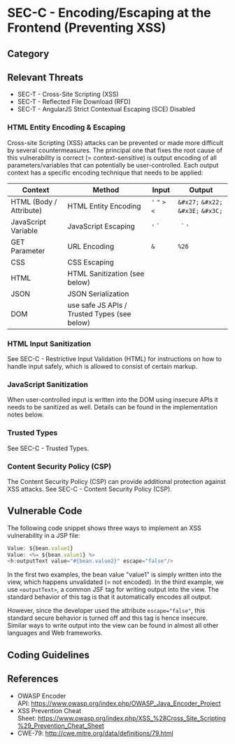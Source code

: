 #  SEC-C - Encoding/Escaping at the Frontend (Preventing XSS)

## Category

## Relevant Threats
* SEC-T - Cross-Site Scripting (XSS)
* SEC-T - Reflected File Download (RFD)
* SEC-T - AngularJS Strict Contextual Escaping (SCE) Disabled

### HTML Entity Encoding & Escaping
Cross-site Scripting (XSS) attacks can be prevented or made more difficult by several countermeasures. The principal one that fixes the root cause of this vulnerability is correct (= context-sensitive) is output encoding of all parameters/variables that can potentially be user-controlled. Each output context has a specific encoding technique that needs to be applied:

|  Context  | Method | Input | Output |
| ------------- | ------------- | ------------- | ------------- |
| HTML (Body / Attribute)  | HTML Entity Encoding  | `'`  `"`  `>`  `<`  | `&#x27;` `&#x22;` `&#x3E;` `&#x3C;` |
| JavaScript Variable  | JavaScript Escaping | `'` `|` `\` `'` |
| GET Parameter | URL Encoding | `&` | `%26` |
| CSS | CSS Escaping | | |
| HTML | HTML Sanitization (see below) | | |
| JSON | JSON Serialization | | |
| DOM | use safe JS APIs / Trusted Types (see below) | | |

### HTML Input Sanitization
See SEC-C - Restrictive Input Validation (HTML) for instructions on how to handle input safely, which is allowed to consist of certain markup.

### JavaScript Sanitization
When user-controlled input is written into the DOM using insecure APIs it needs to be sanitized as well. Details can be found in the implementation notes below. 

### Trusted Types
See SEC-C - Trusted Types.

### Content Security Policy (CSP)
The Content Security Policy (CSP) can provide additional protection against XSS attacks. See SEC-C - Content Security Policy (CSP).

## Vulnerable Code 
The following code snippet shows three ways to implement an XSS vulnerability in a JSP file:

```js
Value: ${bean.value1}
Value: <%= ${bean.value1} %>
<h:outputText value="#{bean.value2}" escape="false"/>

```

In the first two examples, the bean value "value1" is simply written into the view, which happens unvalidated (= not encoded). In the third example, we use `<outputText>`, a common JSF tag for writing output into the view. The standard behavior of this tag is that it automatically encodes all output.

However, since the developer used the attribute `escape="false"`, this standard secure behavior is turned off and this tag is hence insecure. Similar ways to write output into the view can be found in almost all other languages and Web frameworks.

## Coding Guidelines


## References
* OWASP Encoder API: https://www.owasp.org/index.php/OWASP_Java_Encoder_Project
* XSS Prevention Cheat Sheet: https://www.owasp.org/index.php/XSS_%28Cross_Site_Scripting%29_Prevention_Cheat_Sheet
* CWE-79: http://cwe.mitre.org/data/definitions/79.html
